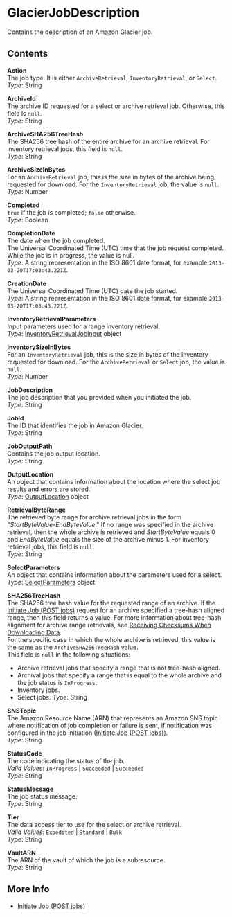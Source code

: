 # GlacierJobDescription<a name="api-GlacierJobDescription"></a>

Contains the description of an Amazon Glacier job\.

## Contents<a name="api-GlacierJobDescription-contents"></a>

**Action**  
The job type\. It is either `ArchiveRetrieval`, `InventoryRetrieval`, or `Select`\.  
*Type*: String

**ArchiveId**  
The archive ID requested for a select or archive retrieval job\. Otherwise, this field is `null`\.  
*Type*: String

**ArchiveSHA256TreeHash**  
The SHA256 tree hash of the entire archive for an archive retrieval\. For inventory retrieval jobs, this field is `null`\.  
*Type*: String

**ArchiveSizeInBytes**  
For an `ArchiveRetrieval` job, this is the size in bytes of the archive being requested for download\. For the `InventoryRetrieval` job, the value is `null`\.  
*Type*: Number

**Completed**  
`true` if the job is completed; `false` otherwise\.  
*Type*: Boolean

**CompletionDate**  
The date when the job completed\.  
The Universal Coordinated Time \(UTC\) time that the job request completed\. While the job is in progress, the value is null\.  
*Type*: A string representation in the ISO 8601 date format, for example `2013-03-20T17:03:43.221Z`\.

**CreationDate**  
The Universal Coordinated Time \(UTC\) date the job started\.  
*Type*: A string representation in the ISO 8601 date format, for example `2013-03-20T17:03:43.221Z`\.

**InventoryRetrievalParameters**  
Input parameters used for a range inventory retrieval\.  
*Type*: [InventoryRetrievalJobInput](api-InventoryRetrievalJobInput.md) object

**InventorySizeInBytes**  
For an `InventoryRetrieval` job, this is the size in bytes of the inventory requested for download\. For the `ArchiveRetrieval` or `Select` job, the value is `null`\.  
*Type*: Number

**JobDescription**  
The job description that you provided when you initiated the job\.  
*Type*: String

**JobId**  
The ID that identifies the job in Amazon Glacier\.  
*Type*: String

**JobOutputPath**  
Contains the job output location\.  
*Type*: String

**OutputLocation**  
 An object that contains information about the location where the select job results and errors are stored\.   
*Type*: [OutputLocation](api-OutputLocation.md) object

**RetrievalByteRange**  
The retrieved byte range for archive retrieval jobs in the form "*StartByteValue*\-*EndByteValue*\." If no range was specified in the archive retrieval, then the whole archive is retrieved and *StartByteValue* equals 0 and *EndByteValue* equals the size of the archive minus 1\. For inventory retrieval jobs, this field is `null`\.   
*Type*: String

**SelectParameters**  
An object that contains information about the parameters used for a select\.  
*Type*: [SelectParameters](api-SelectParameters.md) object

**SHA256TreeHash**  
The SHA256 tree hash value for the requested range of an archive\. If the [Initiate Job \(POST jobs\)](api-initiate-job-post.md) request for an archive specified a tree\-hash aligned range, then this field returns a value\. For more information about tree\-hash alignment for archive range retrievals, see [Receiving Checksums When Downloading Data](checksum-calculations-range.md)\.  
For the specific case in which the whole archive is retrieved, this value is the same as the `ArchiveSHA256TreeHash` value\.   
This field is `null` in the following situations:  
+ Archive retrieval jobs that specify a range that is not tree\-hash aligned\.
+ Archival jobs that specify a range that is equal to the whole archive and the job status is `InProgress`\. 
+ Inventory jobs\.
+ Select jobs\.
*Type*: String

**SNSTopic**  
The Amazon Resource Name \(ARN\) that represents an Amazon SNS topic where notification of job completion or failure is sent, if notification was configured in the job initiation \([Initiate Job \(POST jobs\)](api-initiate-job-post.md)\)\.  
*Type*: String

**StatusCode**  
The code indicating the status of the job\.  
*Valid Values*: `InProgress` \| `Succeeded` \| `Succeeded`  
*Type*: String

**StatusMessage**  
The job status message\.  
*Type*: String

**Tier**  
The data access tier to use for the select or archive retrieval\.  
*Valid Values*: `Expedited` \| `Standard` \| `Bulk`  
*Type*: String

**VaultARN**  
The ARN of the vault of which the job is a subresource\.  
*Type*: String

## More Info<a name="more-info-api-GlacierJobDescription"></a>
+ [Initiate Job \(POST jobs\)](api-initiate-job-post.md)